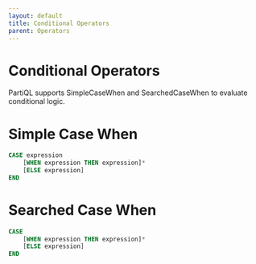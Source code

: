 ```yaml
---
layout: default
title: Conditional Operators
parent: Operators
---
```


# [](#header-1) Conditional Operators
PartiQL supports SimpleCaseWhen and SearchedCaseWhen to evaluate conditional logic.

# [](#header-2) Simple Case When
```sql
CASE expression
    [WHEN expression THEN expression]*
    [ELSE expression]
END
```


# [](#header-2) Searched Case When
```sql
CASE
    [WHEN expression THEN expression]*
    [ELSE expression]
END
```